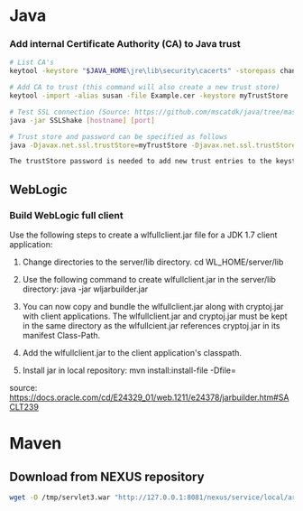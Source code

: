 # Java

### Add internal Certificate Authority (CA) to Java trust
````bash
# List CA's
keytool -keystore "$JAVA_HOME\jre\lib\security\cacerts" -storepass changeit -list

# Add CA to trust (this command will also create a new trust store)
keytool -import -alias susan -file Example.cer -keystore myTrustStore

# Test SSL connection (Source: https://github.com/mscatdk/java/tree/master/SSLShake)
java -jar SSLShake [hostname] [port]

# Trust store and password can be specified as follows
java -Djavax.net.ssl.trustStore=myTrustStore -Djavax.net.ssl.trustStorePassword=demodemo -jar SSLShake [hostname] 443

The trustStore password is needed to add new trust entries to the keystore and validate the integrity of the keystore. The trustStore password should be protected.
````
## WebLogic

### Build WebLogic full client

Use the following steps to create a wlfullclient.jar file for a JDK 1.7 client application:

1. Change directories to the server/lib directory.
cd WL_HOME/server/lib

2. Use the following command to create wlfullclient.jar in the server/lib directory:
java -jar wljarbuilder.jar

3. You can now copy and bundle the wlfullclient.jar along with cryptoj.jar with client applications. The wlfullclient.jar and cryptoj.jar must be kept in the same directory as the wlfullcient.jar references cryptoj.jar in its manifest Class-Path.

4. Add the wlfullclient.jar to the client application's classpath.

5. Install jar in local repository:
mvn install:install-file -Dfile=<path-to-file>

source: https://docs.oracle.com/cd/E24329_01/web.1211/e24378/jarbuilder.htm#SACLT239

# Maven

## Download from NEXUS repository
````bash
wget -O /tmp/servlet3.war "http://127.0.0.1:8081/nexus/service/local/artifact/maven/redirect?r=snapshots&g=com.msc.web&a=servlet3&v=0.0.1-SNAPSHOT&p=war"
````
